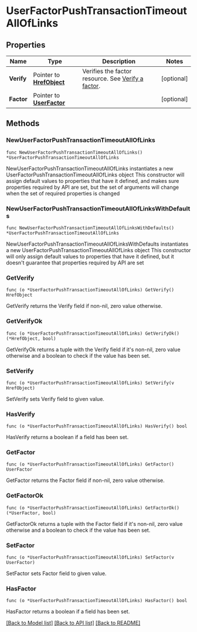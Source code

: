 # UserFactorPushTransactionTimeoutAllOfLinks

## Properties

Name | Type | Description | Notes
------------ | ------------- | ------------- | -------------
**Verify** | Pointer to [**HrefObject**](HrefObject.md) | Verifies the factor resource. See [Verify a factor](/openapi/okta-management/management/tag/UserFactor/#tag/UserFactor/operation/verifyFactor). | [optional] 
**Factor** | Pointer to [**UserFactor**](UserFactor.md) |  | [optional] 

## Methods

### NewUserFactorPushTransactionTimeoutAllOfLinks

`func NewUserFactorPushTransactionTimeoutAllOfLinks() *UserFactorPushTransactionTimeoutAllOfLinks`

NewUserFactorPushTransactionTimeoutAllOfLinks instantiates a new UserFactorPushTransactionTimeoutAllOfLinks object
This constructor will assign default values to properties that have it defined,
and makes sure properties required by API are set, but the set of arguments
will change when the set of required properties is changed

### NewUserFactorPushTransactionTimeoutAllOfLinksWithDefaults

`func NewUserFactorPushTransactionTimeoutAllOfLinksWithDefaults() *UserFactorPushTransactionTimeoutAllOfLinks`

NewUserFactorPushTransactionTimeoutAllOfLinksWithDefaults instantiates a new UserFactorPushTransactionTimeoutAllOfLinks object
This constructor will only assign default values to properties that have it defined,
but it doesn't guarantee that properties required by API are set

### GetVerify

`func (o *UserFactorPushTransactionTimeoutAllOfLinks) GetVerify() HrefObject`

GetVerify returns the Verify field if non-nil, zero value otherwise.

### GetVerifyOk

`func (o *UserFactorPushTransactionTimeoutAllOfLinks) GetVerifyOk() (*HrefObject, bool)`

GetVerifyOk returns a tuple with the Verify field if it's non-nil, zero value otherwise
and a boolean to check if the value has been set.

### SetVerify

`func (o *UserFactorPushTransactionTimeoutAllOfLinks) SetVerify(v HrefObject)`

SetVerify sets Verify field to given value.

### HasVerify

`func (o *UserFactorPushTransactionTimeoutAllOfLinks) HasVerify() bool`

HasVerify returns a boolean if a field has been set.

### GetFactor

`func (o *UserFactorPushTransactionTimeoutAllOfLinks) GetFactor() UserFactor`

GetFactor returns the Factor field if non-nil, zero value otherwise.

### GetFactorOk

`func (o *UserFactorPushTransactionTimeoutAllOfLinks) GetFactorOk() (*UserFactor, bool)`

GetFactorOk returns a tuple with the Factor field if it's non-nil, zero value otherwise
and a boolean to check if the value has been set.

### SetFactor

`func (o *UserFactorPushTransactionTimeoutAllOfLinks) SetFactor(v UserFactor)`

SetFactor sets Factor field to given value.

### HasFactor

`func (o *UserFactorPushTransactionTimeoutAllOfLinks) HasFactor() bool`

HasFactor returns a boolean if a field has been set.


[[Back to Model list]](../README.md#documentation-for-models) [[Back to API list]](../README.md#documentation-for-api-endpoints) [[Back to README]](../README.md)



